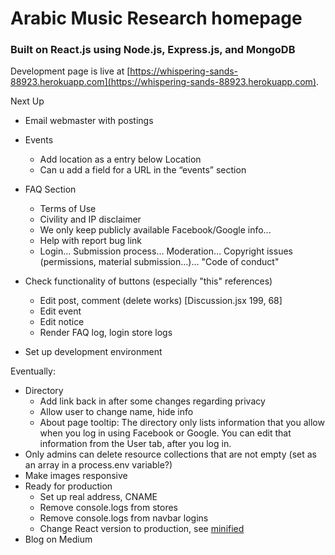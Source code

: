 # Arabic Music Research homepage

### Built on React.js using Node.js, Express.js, and MongoDB

Development page is live at [https://whispering-sands-88923.herokuapp.com](https://whispering-sands-88923.herokuapp.com).

Next Up
* Email webmaster with postings
* Events
	* Add location as a entry below Location
	* Can u add a field for a URL in the “events” section
* FAQ Section
	* Terms of Use
    * Civility and IP disclaimer
    * We only keep publicly available Facebook/Google info...
    * Help with report bug link
	* Login… Submission process… Moderation… Copyright issues (permissions, material submission…)… "Code of conduct"
* Check functionality of buttons (especially "this" references)
	* Edit post, comment (delete works) [Discussion.jsx 199, 68]
	* Edit event
	* Edit notice
	* Render FAQ log, login store logs

* Set up development environment

Eventually:
* Directory
	* Add link back in after some changes regarding privacy
	* Allow user to change name, hide info
	* About page tooltip: The directory only lists information that you allow when you log in using Facebook or Google. You can edit that information from the User tab, after you log in.
* Only admins can delete resource collections that are not empty (set as an array in a process.env variable?)
* Make images responsive
* Ready for production
	* Set up real address, CNAME
	* Remove console.logs from stores
	* Remove console.logs from navbar logins
	* Change React version to production, see [minified](https://fb.me/react-minification)
* Blog on Medium
